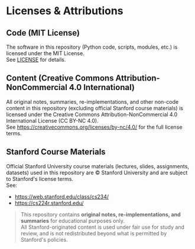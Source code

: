 # Licenses & Attributions

## Code (MIT License)
The software in this repository (Python code, scripts, modules, etc.) is licensed under the MIT License.  
See [LICENSE](LICENSE) for details.

## Content (Creative Commons Attribution-NonCommercial 4.0 International)
All original notes, summaries, re-implementations, and other non-code content in this repository (excluding official Stanford course materials) is licensed under the Creative Commons Attribution-NonCommercial 4.0 International License (CC BY-NC 4.0).  
See https://creativecommons.org/licenses/by-nc/4.0/ for the full license terms.

## Stanford Course Materials
Official Stanford University course materials (lectures, slides, assignments, datasets) used in this repository are © Stanford University and are subject to Stanford's license terms.  
See:
- https://web.stanford.edu/class/cs234/
- https://cs224r.stanford.edu/

> This repository contains **original notes, re-implementations, and summaries** for educational purposes only.  
> All Stanford-originated content is used under fair use for study and review, and is not redistributed beyond what is permitted by Stanford's policies.
